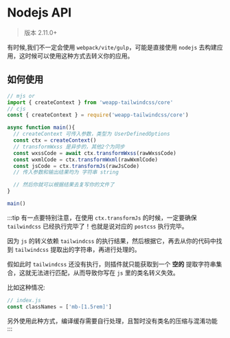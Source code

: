 # Nodejs API

> 版本 2.11.0+

有时候,我们不一定会使用 `webpack/vite/gulp`，可能是直接使用 `nodejs` 去构建应用，这时候可以使用这种方式去转义你的应用。

## 如何使用

```js
// mjs or
import { createContext } from 'weapp-tailwindcss/core'
// cjs
const { createContext } = require('weapp-tailwindcss/core')

async function main(){
  // createContext 可传入参数，类型为 UserDefinedOptions
  const ctx = createContext()
  // transformWxss 是异步的，其他2个为同步
  const wxssCode = await ctx.transformWxss(rawWxssCode)
  const wxmlCode = ctx.transformWxml(rawWxmlCode)
  const jsCode = ctx.transformJs(rawJsCode)
  // 传入参数和输出结果均为 字符串 string

  // 然后你就可以根据结果去复写你的文件了
}

main()
```

:::tip
有一点要特别注意，在使用 `ctx.transformJs` 的时候，一定要确保 `tailwindcss` 已经执行完毕了！也就是说对应的 `postcss` 执行完毕。

因为 `js` 的转义依赖 `tailwindcss` 的执行结果，然后根据它，再去从你的代码中找到 `tailwindcss` 提取出的字符串，再进行处理的。

假如此时 `tailwindcss` 还没有执行，则插件就只能获取到一个 **空的** 提取字符串集合，这就无法进行匹配，从而导致你写在 `js` 里的类名转义失效。

比如这种情况:

```js
// index.js
const classNames = ['mb-[1.5rem]']
```

另外使用此种方式，编译缓存需要自行处理，且暂时没有类名的压缩与混淆功能
:::
